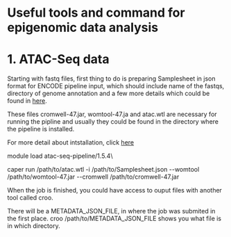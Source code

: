 # Useful tools and command for epigenomic data analysis 


# 1. ATAC-Seq data
Starting with fastq files, first thing to do is preparing Samplesheet in json format for ENCODE pipeline input, which should include name of the fastqs, directory of genome annotation and a few more details which could be found in [here](https://github.com/ENCODE-DCC/atac-seq-pipeline/blob/master/example_input_json/template.json).

These files cromwell-47.jar, womtool-47.ja and atac.wtl are necessary for running the pipline and usually they could be found in the directory where the pipeline is installed. 

For more detail about intstallation, click [here](https://github.com/ENCODE-DCC/atac-seq-pipeline)

module load atac-seq-pipeline/1.5.4\

caper run /path/to/atac.wtl -i /path/to/Samplesheet.json --womtool /path/to/womtool-47.jar --cromwell /path/to/cromwell-47.jar


When the job is finished, you could have access to ouput files with another tool called croo. 

There will be a METADATA_JSON_FILE, in where the job was submited in the first place. croo /path/to/METADATA_JSON_FILE shows you what file is in which directory. 



